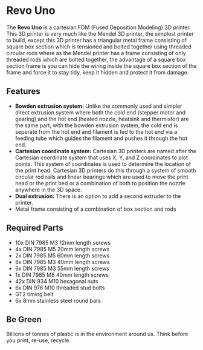 # Revo Uno
The **Revo Uno** is a cartesian FDM (Fused Deposition Modeling) 3D printer. This 3D printer is very much like the Mendel 3D printer, the simplest printer to build, except this 3D printer has a triangular metal frame consisting of square box section which is tensioned and bolted together using threaded circular rods where as the Mendel printer has a frame consisting of only threaded rods which are bolted together, the advantage of a square box section frame is you can hide the wiring inside the square box section of the frame and force it to stay tidy, keep it hidden and protect it from damage.

## Features
* **Bowden extrusion system:** Unlike the commonly used and simpler direct extrusion system where both the cold end (stepper motor and gearing) and the hot end (heated nozzle, heatsink and thermistor) are the same part, with the bowden extrusion system, the cold end is seperate from the hot end and filament is fed to the hot end via a feeding tube which guides the filament and pushes it through the hot end.
* **Cartesian coordinate system:** Cartesian 3D printers are named after the Cartesian coordinate system that uses X, Y, and Z coordinates to plot points. This system of coordinates is used to determine the location of the print head. Cartesian 3D printers do this through a system of smooth circular rod rails and linear bearings which are used to move the print head or the print bed or a combination of both to position the nozzle anywhere in the 3D space.
* **Dual extrusion:** There is an option to add a second extruder to the printer.
* Metal frame consisting of a combination of box section and rods

## Required Parts
* 10x DIN 7985 M3 12mm length screws
* 4x DIN 7985 M5 20mm length screws
* 2x DIN 7985 M5 60mm length screws
* 8x DIN 7985 M3 40mm length screws
* 6x DIN 7985 M3 55mm length screws
* 1x DIN 7985 M8 40mm length screws
* 42x DIN 934 M10 hexagonal nuts
* 6x DIN 976 M10 threaded stud bolts
* GT2 timing belt
* 6x 8mm stainless steel round bars
 
## Be Green
Billions of tonnes of plastic is in the environment around us. Think before you print, re-use, recycle.
